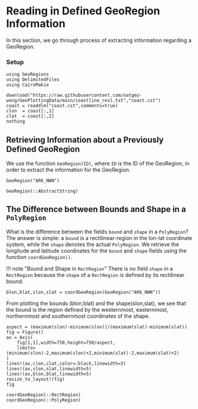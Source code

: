# Reading in Defined GeoRegion Information

In this section, we go through process of extracting information regarding a GeoRegion.

### Setup

```@example read
using GeoRegions
using DelimitedFiles
using CairoMakie

download("https://raw.githubusercontent.com/natgeo-wong/GeoPlottingData/main/coastline_resl.txt","coast.cst")
coast = readdlm("coast.cst",comments=true)
clon  = coast[:,1]
clat  = coast[:,2]
nothing
```

## Retrieving Information about a Previously Defined GeoRegion

We use the function `GeoRegion(ID)`, where `ID` is the ID of the GeoRegion, in order to extract the information for the GeoRegion.

```@example read
GeoRegion("AR6_NWN")
```

```@docs
GeoRegion(::AbstractString)
```

## The Difference between Bounds and Shape in a `PolyRegion`

What is the difference between the fields `bound` and `shape` in a `PolyRegion`?  The answer is simple: a `bound` is a rectilinear-region in the lon-lat coordinate system, while the `shape` denotes the actual `PolyRegion`.  We retrieve the longitude and latitude coordinates for the `bound` and `shape` fields using the function `coordGeoRegion()`.

!!! note "Bound and Shape in `RectRegion`"
    There is no field `shape` in a `RectRegion` because the `shape` of a `RectRegion` is defined by its rectilinear bound.

```@example read
blon,blat,slon,slat = coordGeoRegion(GeoRegion("AR6_NWN"))
```

From plotting the bounds (blon,blat) and the shape(slon,slat), we see that the bound is the region defined by the westernmost, easternmost, northernmost and southernmost coordinates of the shape.

```@example read
aspect = (maximum(slon)-minimum(slon))/(maximum(slat)-minimum(slat))
fig = Figure()
ax = Axis(
    fig[1,1],width=750,height=750/aspect,
    limits=(minimum(slon)-2,maximum(slon)+2,minimum(slat)-2,maximum(slat)+2)
)
lines!(ax,clon,clat,color=:black,linewidth=3)
lines!(ax,slon,slat,linewidth=5)
lines!(ax,blon,blat,linewidth=5)
resize_to_layout!(fig)
fig
```

```@docs
coordGeoRegion(::RectRegion)
coordGeoRegion(::PolyRegion)
```
